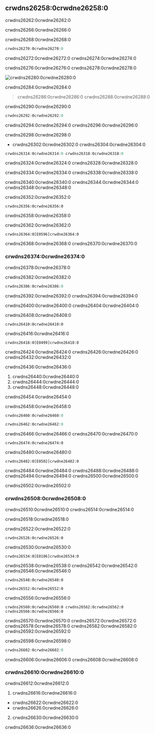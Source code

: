 ## crwdns26258:0crwdne26258:0

crwdns26262:0crwdne26262:0

crwdns26266:0crwdne26266:0

<span class="filename">crwdns26268:0crwdne26268:0</span>

```rust
crwdns26270:0crwdne26270:0
```

crwdns26272:0crwdne26272:0 crwdns26274:0crwdne26274:0

crwdns26276:0crwdne26276:0 crwdns26278:0crwdne26278:0

<img alt="crwdns26280:0crwdne26280:0" src="crwdns26282:0crwdne26282:0" class="center" />

<span class="caption">crwdns26284:0crwdne26284:0</span>

> crwdns26286:0crwdne26286:0 crwdns26288:0crwdne26288:0

crwdns26290:0crwdne26290:0

```rust
crwdns26292:0crwdne26292:0
```

crwdns26294:0crwdne26294:0 crwdns26296:0crwdne26296:0

crwdns26298:0crwdne26298:0
- crwdns26302:0crwdne26302:0 crwdns26304:0crwdne26304:0

```rust
crwdns26314:0crwdne26314:0 crwdns26318:0crwdne26318:0
```

crwdns26324:0crwdne26324:0 crwdns26328:0crwdne26328:0

crwdns26334:0crwdne26334:0 crwdns26338:0crwdne26338:0

crwdns26340:0crwdne26340:0 crwdns26344:0crwdne26344:0 crwdns26348:0crwdne26348:0

<span class="filename">crwdns26352:0crwdne26352:0</span>

```rust,ignore
crwdns26356:0crwdne26356:0
```

<span class="caption">crwdns26358:0crwdne26358:0</span>

crwdns26362:0crwdne26362:0

```text
crwdns26364:0[E0596]crwdne26364:0
```

crwdns26368:0crwdne26368:0 crwdns26370:0crwdne26370:0

### crwdns26374:0crwdne26374:0

crwdns26378:0crwdne26378:0

<span class="filename">crwdns26382:0crwdne26382:0</span>

```rust
crwdns26386:0crwdne26386:0
```

crwdns26392:0crwdne26392:0 crwdns26394:0crwdne26394:0

crwdns26400:0crwdne26400:0 crwdns26404:0crwdne26404:0

<span class="filename">crwdns26408:0crwdne26408:0</span>

```rust,ignore
crwdns26410:0crwdne26410:0
```

crwdns26416:0crwdne26416:0

```text
crwdns26418:0[E0499]crwdne26418:0
```

crwdns26424:0crwdne26424:0 crwdns26426:0crwdne26426:0 crwdns26432:0crwdne26432:0

crwdns26436:0crwdne26436:0

1. crwdns26440:0crwdne26440:0
1. crwdns26444:0crwdne26444:0
1. crwdns26448:0crwdne26448:0

crwdns26454:0crwdne26454:0

crwdns26458:0crwdne26458:0

```rust
crwdns26460:0crwdne26460:0

crwdns26462:0crwdne26462:0
```

crwdns26466:0crwdne26466:0 crwdns26470:0crwdne26470:0

```rust,ignore
crwdns26474:0crwdne26474:0
```

crwdns26480:0crwdne26480:0

```text
crwdns26482:0[E0502]crwdne26482:0
```

crwdns26484:0crwdne26484:0 crwdns26488:0crwdne26488:0 crwdns26494:0crwdne26494:0 crwdns26500:0crwdne26500:0

crwdns26502:0crwdne26502:0

### crwdns26508:0crwdne26508:0

crwdns26510:0crwdne26510:0 crwdns26514:0crwdne26514:0

crwdns26518:0crwdne26518:0

<span class="filename">crwdns26522:0crwdne26522:0</span>

```rust,ignore
crwdns26526:0crwdne26526:0
```

crwdns26530:0crwdne26530:0

```text
crwdns26534:0[E0106]crwdne26534:0
```

crwdns26538:0crwdne26538:0 crwdns26542:0crwdne26542:0 crwdns26546:0crwdne26546:0

```text
crwdns26548:0crwdne26548:0
```

```text
crwdns26552:0crwdne26552:0
```

crwdns26556:0crwdne26556:0

```rust,ignore
crwdns26560:0crwdne26560:0 crwdns26562:0crwdne26562:0 crwdns26566:0crwdne26566:0
```

crwdns26570:0crwdne26570:0 crwdns26572:0crwdne26572:0 crwdns26578:0crwdne26578:0 crwdns26582:0crwdne26582:0 crwdns26592:0crwdne26592:0

crwdns26598:0crwdne26598:0

```rust
crwdns26602:0crwdne26602:0
```

crwdns26606:0crwdne26606:0 crwdns26608:0crwdne26608:0

### crwdns26610:0crwdne26610:0

crwdns26612:0crwdne26612:0

1. crwdns26616:0crwdne26616:0
  * crwdns26622:0crwdne26622:0
  * crwdns26626:0crwdne26626:0
2. crwdns26630:0crwdne26630:0

crwdns26636:0crwdne26636:0

